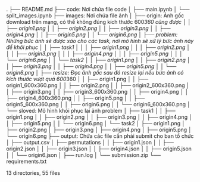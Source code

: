 .
├── README.md
├── code: Nơi chứa file code
│   ├── main.ipynb
│   └── split_images.ipynb
├── images: Nơi chứa file ảnh
│   ├── origin: Ảnh gốc download trên mạng, có thể không đúng kích thước 600*360 cũng được
│   │   ├── origin1.png
│   │   ├── origin2.png
│   │   ├── origin3.png
│   │   ├── origin4.png
│   │   ├── origin5.png
│   │   └── origin6.png
│   ├── problem: Những bức ảnh sẽ được xáo cho các task, nơi mô hình sẽ xử lý bức ảnh này để khôi phục
│   │   ├── task1
│   │   │   ├── origin1.png
│   │   │   ├── origin2.png
│   │   │   ├── origin3.png
│   │   │   ├── origin4.png
│   │   │   ├── origin5.png
│   │   │   └── origin6.png
│   │   └── task2
│   │       ├── origin1.png
│   │       ├── origin2.png
│   │       ├── origin3.png
│   │       ├── origin4.png
│   │       ├── origin5.png
│   │       └── origin6.png
│   ├── resize: Đọc ảnh gốc sau đó resize lại nếu bức ảnh có kích thước vượt quá 600*360
│   │   ├── origin1.png
│   │   ├── origin1_600x360.png
│   │   ├── origin2.png
│   │   ├── origin2_600x360.png
│   │   ├── origin3.png
│   │   ├── origin3_600x360.png
│   │   ├── origin4.png
│   │   ├── origin4_600x360.png
│   │   ├── origin5.png
│   │   ├── origin5_600x360.png
│   │   ├── origin6.png
│   │   └── origin6_600x360.png
│   └── sloved: Mô hình khôi phục lại ảnh problem
│       ├── task1
│       │   ├── origin1.png
│       │   ├── origin2.png
│       │   ├── origin3.png
│       │   ├── origin4.png
│       │   ├── origin5.png
│       │   └── origin6.png
│       └── task2
│           ├── origin1.png
│           ├── origin2.png
│           ├── origin3.png
│           ├── origin4.png
│           ├── origin5.png
│           └── origin6.png
├── output: Chứa các file cần phải submit cho ban tổ chức
│   ├── output.csv
│   ├── permutations
│   │   ├── origin1.json
│   │   ├── origin2.json
│   │   ├── origin3.json
│   │   ├── origin4.json
│   │   ├── origin5.json
│   │   └── origin6.json
│   ├── run.log
│   └── submission.zip
└── requirements.txt

13 directories, 55 files